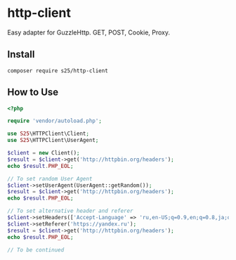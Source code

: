 # http-client
Easy adapter for GuzzleHttp. GET, POST, Cookie, Proxy.

## Install
`composer require s25/http-client`

## How to Use

```PHP
<?php

require 'vendor/autoload.php';

use S25\HTTPClient\Client;
use S25\HTTPClient\UserAgent;

$client = new Client();
$result = $client->get('http://httpbin.org/headers');
echo $result.PHP_EOL;

// To set random User Agent
$client->setUserAgent(UserAgent::getRandom());
$result = $client->get('http://httpbin.org/headers');
echo $result.PHP_EOL;

// To set alternative header and referer
$client->setHeaders(['Accept-Language' => 'ru,en-US;q=0.9,en;q=0.8,ja;q=0.7,fr;q=0.6,es;q=0.5,de;q=0.4']);
$client->setReferer('https://yandex.ru');
$result = $client->get('http://httpbin.org/headers');
echo $result.PHP_EOL;

// To be continued
```
